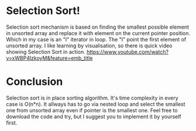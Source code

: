 # Selection Sort!

Selection sort mechanism is based on finding the smallest possible element in unsorted array and replace it with element on the current pointer position. Which in my case is an "I" iterator in loop. The "I" point the first element of unsorted array. I like learning by visualisation, so there is quick video showing Selection Sort in action.
https://www.youtube.com/watch?v=xWBP4lzkoyM&feature=emb_title

# Conclusion
Selection sort is in place sorting algorithm.
It's time complexity in every case is O(n*n).
It allways has to go via nested loop and select the smallest one from unsorted array even if pointer is the smallest one.
Feel free to download the code and try, but I suggest you to implement it by yourself first.
